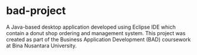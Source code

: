 # bad-project
 A Java-based desktop application developed using Eclipse IDE which contain a donut shop ordering and management system.   This project was created as part of the Business Application Development (BAD) coursework at Bina Nusantara University.  
